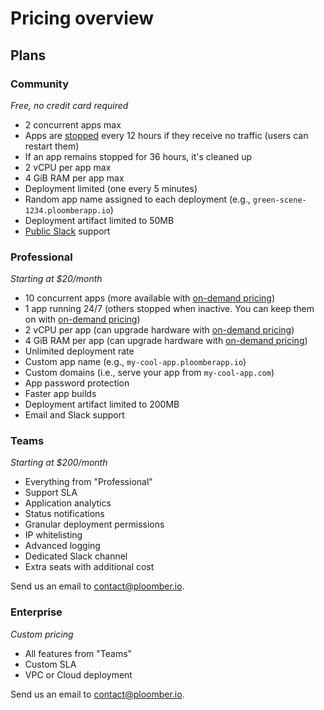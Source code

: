 # Pricing overview

## Plans

### Community

*Free, no credit card required*

- 2 concurrent apps max
- Apps are [stopped](stopping-apps) every 12 hours if they receive no traffic (users can restart them)
- If an app remains stopped for 36 hours, it's cleaned up
- 2 vCPU per app max
- 4 GiB RAM per app max
- Deployment limited (one every 5 minutes)
- Random app name assigned to each deployment (e.g., `green-scene-1234.ploomberapp.io`)
- Deployment artifact limited to 50MB
- [Public Slack](https://ploomber.io/community/) support


### Professional

*Starting at $20/month*

- 10 concurrent apps (more available with [on-demand pricing](compute.md))
- 1 app running 24/7 (others stopped when inactive. You can keep them on with [on-demand pricing](compute.md))
- 2 vCPU per app (can upgrade hardware with [on-demand pricing](compute.md))
- 4 GiB RAM per app (can upgrade hardware with [on-demand pricing](compute.md))
- Unlimited deployment rate
- Custom app name (e.g., `my-cool-app.ploomberapp.io`)
- Custom domains (i.e., serve your app from `my-cool-app.com`)
- App password protection
- Faster app builds
- Deployment artifact limited to 200MB
- Email and Slack support

### Teams

*Starting at $200/month*

- Everything from "Professional"
- Support SLA
- Application analytics
- Status notifications
- Granular deployment permissions
- IP whitelisting
- Advanced logging
- Dedicated Slack channel
- Extra seats with additional cost

Send us an email to [contact@ploomber.io](mailto:contact@ploomber.io).

### Enterprise

*Custom pricing*

- All features from "Teams"
- Custom SLA
- VPC or Cloud deployment


Send us an email to [contact@ploomber.io](mailto:contact@ploomber.io).
